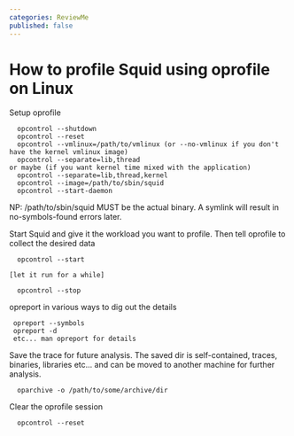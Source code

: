 ```yaml
---
categories: ReviewMe
published: false
---
```

# How to profile Squid using oprofile on Linux

Setup oprofile

``` 
  opcontrol --shutdown
  opcontrol --reset
  opcontrol --vmlinux=/path/to/vmlinux (or --no-vmlinux if you don't have the kernel vmlinux image)
  opcontrol --separate=lib,thread
or maybe (if you want kernel time mixed with the application)
  opcontrol --separate=lib,thread,kernel
  opcontrol --image=/path/to/sbin/squid
  opcontrol --start-daemon
```

NP: /path/to/sbin/squid MUST be the actual binary. A symlink will result
in no-symbols-found errors later.

Start Squid and give it the workload you want to profile. Then tell
oprofile to collect the desired data

``` 
  opcontrol --start

[let it run for a while]

  opcontrol --stop
```

opreport in various ways to dig out the details

``` 
 opreport --symbols
 opreport -d
 etc... man opreport for details
```

Save the trace for future analysis. The saved dir is self-contained,
traces, binaries, libraries etc... and can be moved to another machine
for further analysis.

``` 
  oparchive -o /path/to/some/archive/dir
```

Clear the oprofile session

``` 
  opcontrol --reset
```

